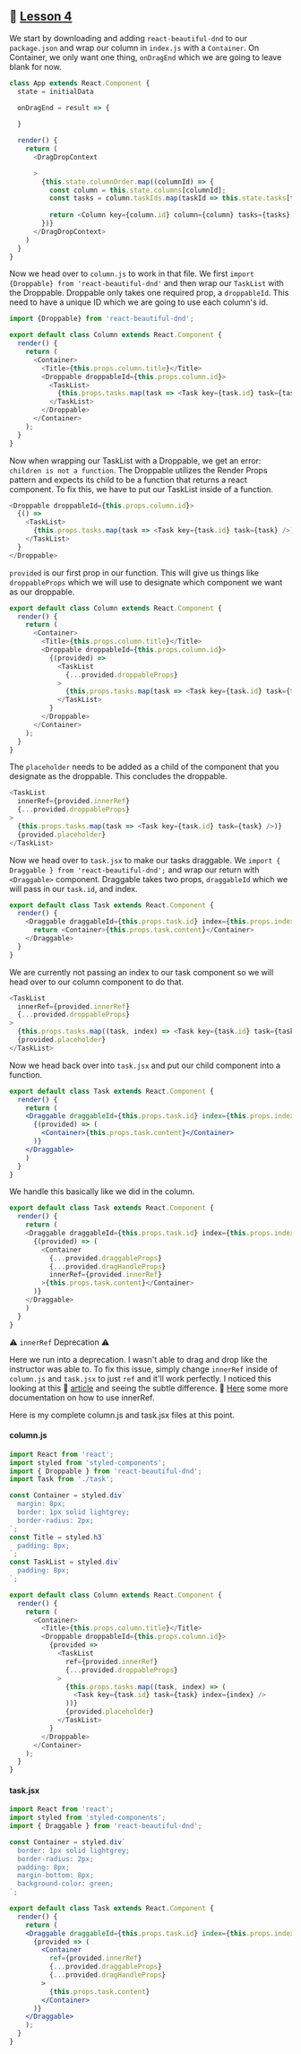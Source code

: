 ## :movie_camera: [Lesson 4](https://egghead.io/lessons/react-reorder-a-list-with-react-beautiful-dnd)

We start by downloading and adding `react-beautiful-dnd` to our `package.json` and wrap our column in `index.js` with a `Container`.
On Container, we only want one thing, `onDragEnd` which we are going to leave blank for now. 

```js
class App extends React.Component {
  state = initialData

  onDragEnd = result => {
    
  }

  render() {
    return (
      <DragDropContext

      >
        {this.state.columnOrder.map((columnId) => {
          const column = this.state.columns[columnId];
          const tasks = column.taskIds.map(taskId => this.state.tasks[taskId]);
          
          return <Column key={column.id} column={column} tasks={tasks} />;
        })}
      </DragDropContext>
    )
  }
}
```

Now we head over to `column.js` to work in that file. We first `import {Droppable} from 'react-beautiful-dnd'` and then wrap our `TaskList` with the Droppable. Droppable only takes one required prop, a `droppableId`. This need to have a unique ID which we are going to use each column's id. 

```js
import {Droppable} from 'react-beautiful-dnd';

export default class Column extends React.Component {
  render() {
    return (
      <Container>
        <Title>{this.props.column.title}</Title>
        <Droppable droppableId={this.props.column.id}>
          <TaskList>
            {this.props.tasks.map(task => <Task key={task.id} task={task} />)}
          </TaskList>
        </Droppable>
      </Container>
    );
  }
}
```

Now when wrapping our TaskList with a Droppable, we get an error: `children is not a function`. The Droppable utilizes the Render Props pattern and expects its child to be a function that returns a react component. To fix this, we have to put our TaskList inside of a function. 

```js
<Droppable droppableId={this.props.column.id}>
  {() => 
    <TaskList>
      {this.props.tasks.map(task => <Task key={task.id} task={task} />)}
    </TaskList>
  }
</Droppable>
```

`provided` is our first prop in our function. This will give us things like `droppableProps` which we will use to designate which component we want as our droppable.  

```js
export default class Column extends React.Component {
  render() {
    return (
      <Container>
        <Title>{this.props.column.title}</Title>
        <Droppable droppableId={this.props.column.id}>
          {(provided) => 
            <TaskList
              {...provided.droppableProps}
            >
              {this.props.tasks.map(task => <Task key={task.id} task={task} />)}
            </TaskList>
          }
        </Droppable>
      </Container>
    );
  }
}
```

The `placeholder` needs to be added as a child of the component that you designate as the droppable. This concludes the droppable. 

```js
<TaskList
  innerRef={provided.innerRef}
  {...provided.droppableProps}
>
  {this.props.tasks.map(task => <Task key={task.id} task={task} />)}
  {provided.placeholder}
</TaskList>
```

Now we head over to `task.jsx` to make our tasks draggable. We `import { Draggable } from 'react-beautiful-dnd';` and wrap our return with `<Draggable>` component. Draggable takes two props, `draggableId` which we will pass in our `task.id`, and index. 

```js
export default class Task extends React.Component {
  render() {
    <Draggable draggableId={this.props.task.id} index={this.props.index}>
      return <Container>{this.props.task.content}</Container>
    </Draggable>
  }
}
```

We are currently not passing an index to our task component so we will head over to our column component to do that. 

```js
<TaskList
  innerRef={provided.innerRef}
  {...provided.droppableProps}
>
  {this.props.tasks.map((task, index) => <Task key={task.id} task={task} index={index}/>)}
  {provided.placeholder}
</TaskList>
```

Now we head back over into `task.jsx` and put our child component into a function. 

```jsx
export default class Task extends React.Component {
  render() {
    return (
    <Draggable draggableId={this.props.task.id} index={this.props.index}>
      {(provided) => (
        <Container>{this.props.task.content}</Container>
      )}
    </Draggable>
    )
  }
}
```

We handle this basically like we did in the column. 

```js
export default class Task extends React.Component {
  render() {
    return (
    <Draggable draggableId={this.props.task.id} index={this.props.index}>
      {(provided) => (
        <Container
          {...provided.draggableProps}
          {...provided.dragHandleProps}
          innerRef={provided.innerRef}
        >{this.props.task.content}</Container>
      )}
    </Draggable>
    )
  }
}
```

:warning: `innerRef` Deprecation :warning: 

Here we run into a deprecation. I wasn't able to drag and drop like the instructor was able to. To fix this issue, simply change `innerRef` inside of `column.js` and `task.jsx` to just `ref` and it'll work perfectly. I noticed this looking at this :thinking: [article](https://medium.com/@reireynoso/drag-ndrop-with-react-beautiful-dnd-73014e5937f2) and seeing the subtle difference. :thinking: [Here](https://github.com/atlassian/react-beautiful-dnd/blob/master/docs/guides/using-inner-ref.md) some more documentation on how to use innerRef. 


Here is my complete column.js and task.jsx files at this point. 
#### column.js
```js
import React from 'react';
import styled from 'styled-components';
import { Droppable } from 'react-beautiful-dnd';
import Task from './task';

const Container = styled.div`
  margin: 8px;
  border: 1px solid lightgrey;
  border-radius: 2px;
`;
const Title = styled.h3`
  padding: 8px;
`;
const TaskList = styled.div`
  padding: 8px;
`;

export default class Column extends React.Component {
  render() {
    return (
      <Container>
        <Title>{this.props.column.title}</Title>
        <Droppable droppableId={this.props.column.id}>
          {provided => 
            <TaskList
              ref={provided.innerRef}
              {...provided.droppableProps}
            >
              {this.props.tasks.map((task, index) => (
                <Task key={task.id} task={task} index={index} />
              ))}
              {provided.placeholder}
            </TaskList>
          }
        </Droppable>
      </Container>
    );
  }
}
```

#### task.jsx
```jsx
import React from 'react';
import styled from 'styled-components';
import { Draggable } from 'react-beautiful-dnd';

const Container = styled.div`
  border: 1px solid lightgrey;
  border-radius: 2px;
  padding: 8px;
  margin-bottom: 8px;
  background-color: green;
`;

export default class Task extends React.Component {
  render() {
    return (
    <Draggable draggableId={this.props.task.id} index={this.props.index}>
      {provided => (
        <Container
          ref={provided.innerRef}
          {...provided.draggableProps}
          {...provided.dragHandleProps}
        >
          {this.props.task.content}
        </Container>
      )}
    </Draggable>
    );
  }
}
```
